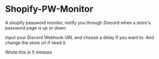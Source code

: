# Shopify-PW-Monitor
A shopify password monitor, notify you through Discord when a store's password page is up or down.

Input your Discord Webhook URL and choose a delay if you want to. And change the store url if need it.

Wrote this in 5 mintues 
